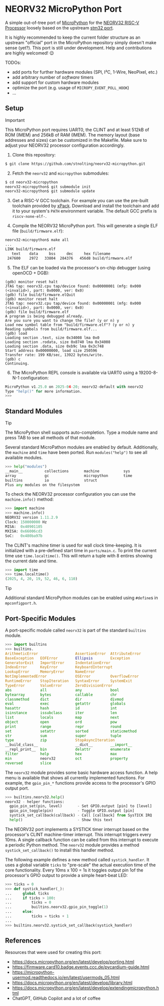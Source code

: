 # NEORV32 MicroPython Port

A simple out-of-tree port of [MicroPython](https://github.com/micropython/micropython)
for the [NEORV32 RISC-V Processor](https://github.com/stnolting/neorv32) loosely based on
the upstream [stm32 port](https://github.com/micropython/micropython/tree/master/ports).


It is highly recommended to keep the current folder structure as an upstream "official" port
in the MicroPython repository simply doesn't make sense (yet?). This port is still under development.
Help and contributions are highly welcomed! :wink:

TODOs:

* add ports for further hardware modules (SPI, I²C, 1-Wire, NeoPixel, etc.)
* add arbitrary number of _software_ timers
* add support for custom hardware modules
* optimize the port (e.g. usage of `MICROPY_EVENT_POLL_HOOK`)
* ...


## Setup

> [!IMPORTANT]
> This MicroPython port requires UART0, the CLINT and at least 512kB of ROM (IMEM) and 256kB
> of RAM (IMEM). The memory layout (base addresses and sizes) can be customized in the Makefile.
> Make sure to adjust your NEORV32 processor configuration accordingly.

1. Clone this repository:

```bash
$ git clone https://github.com/stnolting/neorv32-micropython.git
```

2. Fetch the `neorv32` and `micropython` submodules:

```bash
$ cd neorv32-micropython
neorv32-micropython$ git submodule init
neorv32-micropython$ git submodule update
```

3. Get a RISC-V GCC toolchain. For example you can use the pre-built toolchain provided
by [xPack](https://github.com/xpack-dev-tools/riscv-none-elf-gcc-xpack). Download and
install the toolchain and add it to your system's `PATH` environment variable. The default
GCC prefix is `riscv-none-elf-`.

4. Compile the NEORV32 MicroPython port. This will generate a single ELF file
(`build/firmware.elf`):

```bash
neorv32-micropython$ make all
...
LINK build/firmware.elf
   text    data     bss     dec     hex filename
 247600    2972   33804  284376   456d8 build/firmware.elf
```

5. The ELF can be loaded via the processor's on-chip debugger (using openOCD + DGB):

```
(gdb) monitor reset halt
JTAG tap: neorv32.cpu tap/device found: 0x00000001 (mfg: 0x000 (<invalid>), part: 0x0000, ver: 0x0)
(gdb) file build/firmware.elQuit
(gdb) monitor reset halt
JTAG tap: neorv32.cpu tap/device found: 0x00000001 (mfg: 0x000 (<invalid>), part: 0x0000, ver: 0x0)
(gdb) file build/firmware.elf
A program is being debugged already.
Are you sure you want to change the file? (y or n) y
Load new symbol table from "build/firmware.elf"? (y or n) y
Reading symbols from build/firmware.elf...
(gdb) load
Loading section .text, size 0x34008 lma 0x0
Loading section .rodata, size 0x8740 lma 0x34008
Loading section .data, size 0xb9c lma 0x3c748
Start address 0x00000000, load size 250596
Transfer rate: 199 KB/sec, 13922 bytes/write.
(gdb) c
Continuing.
```

6. The MicroPython REPL console is available via UART0 using a 19200-8-N-1 configuration:

```python
MicroPython v1.25.0 on 2025-04-20; neorv32-default with neorv32
Type "help()" for more information.
>>>
```


## Standard Modules

> [!TIP]
> The MicroPython shell supports auto-completion. Type a module name and press TAB to
> see all methods of that module.

Several standard MicroPathon modules are enabled by default. Additionally, the `machine`
and `time` have been ported. Run `modules("help")` to see all available modules.

```python
>>> help("modules")
__main__          collections       machine           sys
array             gc                micropython       time
builtins          io                struct
Plus any modules on the filesystem
```

To check the NEORV32 processor configuration you can use the `machine.info()` method:

```python
>>> import machine
>>> machine.info()
NEORV32 version 1.11.2.9
Clock: 150000000 Hz
MISA:  0x40901105
MXISA: 0x66006cd3
SoC:   0x480ba97b
```

The CLINT's machine timer is used for wall clock time-keeping. It is initialized with a pre-defined
start time in `ports/main.c`. To print the current time use `time.localtime()`. This will return
a tuple with 8 entires showing the current date and time.

```python
>>> import time
>>> time.localtime()
(2025, 4, 20, 19, 52, 46, 6, 110)
```

> [!TIP]
> Additional standard MicroPython modules can be enabled using `#define`s in `mpconfigport.h`.


## Port-Specific Modules

A port-specific module called `neorv32` is part of the standard `builtins` module.

```python
>>> import builtins
>>> builtins.
ArithmeticError                 AssertionError  AttributeError
BaseException   EOFError        Ellipsis        Exception
GeneratorExit   ImportError     IndentationError
IndexError      KeyError        KeyboardInterrupt
LookupError     MemoryError     NameError
NotImplementedError             OSError         OverflowError
RuntimeError    StopIteration   SyntaxError     SystemExit
TypeError       ValueError      ZeroDivisionError
abs             all             any             bool
bytearray       bytes           callable        chr
classmethod     dict            dir             divmod
eval            exec            getattr         globals
hasattr         hash            id              int
isinstance      issubclass      iter            len
list            locals          map             next
object          open            ord             pow
print           range           repr            round
set             setattr         sorted          staticmethod
str             sum             super           tuple
type            zip             StopAsyncIteration
__build_class__                 __dict__        __import__
__repl_print__  bin             delattr         enumerate
filter          help            hex             max
min             neorv32         oct             property
reversed        slice
```

The `neorv32` module provides some basic hardware access function. A help menu is available that
shows all currently implemented functions. For example, the `gpio_pin_*` functions provide access
to the processor's GPIO output port.

```python
>>> builtins.neorv32.help()
neorv32 - helper functions:
  gpio_pin_set(pin, level)       - Set GPIO.output [pin] to [level]
  gpio_pin_toggle(pin)           - Toggle GPIO.output [pin]
  systick_set_callback(callback) - Call [callback] from SysTICK IRQ
  help()                         - Show this text
```

The NEORV32 port implements a SYSTICK timer interrupt based on the processor's CLINT machine-timer
interrupt. This interrupt triggers every 10ms. A single callback function can be called from this
interrupt to execute a periodic Python method. The `neorv32` module provides a method `systick_set_callback()`
to install this handler method.

The following example defines a new method called `systick_handler`. It uses a global variable `ticks`
to "pre-scale" the actual execution time of the core functionality. Every 10ms x 100 = 1s it toggles
output pin 1of the processor's GPIO output to provide a simple heart-beat LED:

```python
>>> ticks = 0
>>> def systick_handler(_):
...     global ticks
...     if ticks > 100:
...         ticks = 0
...         builtins.neorv32.gpio_pin_toggle(1)
...     else:
...         ticks = ticks + 1
...
>>> builtins.neorv32.systick_set_callback(systick_handler)
```


## References

Resources that were used for creating this port:

* https://docs.micropython.org/en/latest/develop/porting.html
* https://firmware.card10.badge.events.ccc.de/pycardium-guide.html
* https://micropython-usermod.readthedocs.io/en/latest/usermods_05.html
* https://docs.micropython.org/en/latest/develop/library.html
* https://docs.micropython.org/en/latest/develop/extendingmicropython.html
* ChatGPT, GitHub Copilot and a lot of coffee
